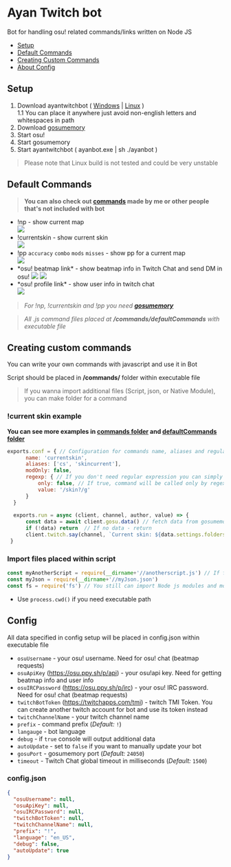 # Ayan Twitch bot
Bot for handling osu! related commands/links written on Node JS

* [Setup](#setup)
* [Default Commands](#default-commands)
* [Creating Custom Commands](#creating-custom-commands)
* [About Config](#config)

## Setup
1. Download ayantwitchbot ( [Windows](https://github.com/robloxxa/ayantwitchbot/releases/latest/download/ayanbot.exe) | [Linux](https://github.com/robloxxa/ayantwitchbot/releases/latest/download/ayanbot) )\
    1.1 You can place it anywhere just avoid non-english letters and whitespaces in path
2. Download [gosumemory](https://github.com/l3lackShark/gosumemory)
3. Start osu!
4. Start gosumemory
5. Start ayantwitchbot ( ayanbot.exe | sh ./ayanbot )
>Please note that Linux build is not tested and could be very unstable
## Default Commands
>**You can also check out [commands](https://github.com/robloxxa/ayantwitchbot/tree/master/commands) made by me or other people that's not included with bot**
* !np - show current map\
![](https://i.imgur.com/h11lplS.png)
* !currentskin - show current skin\
![](https://i.imgur.com/FQF8hyu.png)
* !pp `accuracy` `combo` `mods` `misses` - show pp for a current map\
![](https://i.imgur.com/tWvCToL.png)
* \*osu! beatmap link\* - show beatmap info in Twitch Chat and send DM in osu!
![](https://i.imgur.com/9U96S1V.png)
![](https://i.imgur.com/JWBnvTt.png)
* \*osu! profile link\* - show user info in twitch chat\
![](https://i.imgur.com/oMnI2k5.png)
>*For !np, !currentskin and !pp you need **[gosumemory](https://github.com/l3lackShark/gosumemory)***

>*All .js command files placed at **/commands/defaultCommands** with executable file*
## Creating custom commands
You can write your own commands with javascript and use it in Bot

Script should be placed in **/commands/** folder within executable file
>If you wanna import additional files (Script, json, or Native Module), you can make folder for a command
### !current skin example
**You can see more examples in [commands folder](https://github.com/robloxxa/ayantwitchbot/tree/master/commands) and [defaultCommands folder](https://github.com/robloxxa/ayantwitchbot/tree/master/defaultCommands)**
```javascript
exports.conf = { // Configuration for commands name, aliases and regular expression
      name: 'currentskin',
      aliases: ['cs', 'skincurrent'],
      modOnly: false,
      regexp: { // If you don't need regular expression you can simply delete this object
          only: false, // If true, command will be called only by regexp
          value: '/skin?/g'
      }
  }
  
  exports.run = async (client, channel, author, value) => {
      const data = await client.gosu.data() // fetch data from gosumemory (./api/gosu.js)
      if (!data) return  // If no data - return
      client.twitch.say(channel, `Current skin: ${data.settings.folders.skin}`) 
 }
```
### Import files placed within script
```javascript
const myAnotherScript = require(__dirname+'//anotherscript.js') // If file placed within script
const myJson = require(__dirname+'//myJson.json')
const fs = require('fs') // You still can import Node js modules and modules listed in package json
```
* Use `process.cwd()` if you need executable path
## Config
All data specified in config setup will be placed in config.json within executable file
* `osuUsername` - your osu! username. Need for osu! chat (beatmap requests)
* `osuApiKey` (https://osu.ppy.sh/p/api) - your osu!api key. Need for getting beatmap info and user info
* `osuIRCPassword` (https://osu.ppy.sh/p/irc) - your osu! IRC password. Need for osu! chat (beatmap requests)
* `twitchBotToken` (https://twitchapps.com/tmi) - twitch TMI Token. You can create another twitch account for bot and use its token instead
* `twitchChannelName` - your twitch channel name
* `prefix` - command prefix (*Default:* `!`)
* `langauge` - bot language
* `debug` - if `true` console will output additional data
* `autoUpdate` - set to `false` if you want to manually update your bot
* `gosuPort` - gosumemory port (*Default:* `24050`)
* `timeout` - Twitch Chat global timeout in milliseconds (*Default:* `1500`)
### config.json
```json
{
  "osuUsername": null, 
  "osuApiKey": null, 
  "osuIRCPassword": null, 
  "twitchBotToken": null,
  "twitchChannelName": null,
  "prefix": "!",
  "language": "en_US",
  "debug": false, 
  "autoUpdate": true 
}
```

